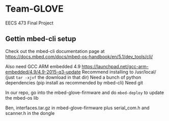 # Team-GLOVE
EECS 473 Final Project

## Gettin mbed-cli setup
Check out the mbed-cli documentation page at https://docs.mbed.com/docs/mbed-os-handbook/en/5.1/dev_tools/cli/

Also need GCC ARM embedded 4.9 https://launchpad.net/gcc-arm-embedded/4.9/4.9-2015-q3-update
Recommend installing to /usr/local/ (just `tar -xjvf` the download in that dir)
Need a bunch of python dependencies (pip install as recommended by mbed-cli)
Need git


In our repo, go into the mbed-glove-firmware and do `mbed-deploy` to update the mbed-os lib

Ben, interfaces.tar.gz in mbed-glove-firmware plus serial_com.h and scanner.h in the dongle
